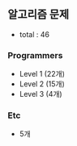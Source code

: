 ## 알고리즘 문제

-   total : 46

### Programmers

-   Level 1 (22개)
-   Level 2 (15개)
-   Level 3 (4개)

### Etc

-   5개
